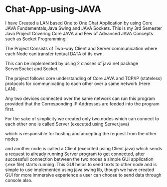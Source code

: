 # Chat-App-using-JAVA
I have Created a  LAN based One to One Chat Application by using Core JAVA Fundamentals,Java Swing and JAVA Sockets.
This is my 3rd Semester Java Project Covering Core JAVA and Few of Advanced JAVA Concepts such as Socket Programming.

The Project Consists of Two-way Client and Server communication where each Node can transfer textual DATA of its own. 

This can be implemented by using 2 classes  of java.net package ServerSocket and Socket.

The project follows core understanding of Core JAVA and TCP/IP  (stateless)  protocols for communicating to each other over a same network (Here LAN).

Any two devices connected over the same network can run this program provided that the Corresponding IP  Addresses are feeded into the program first.

For the sake of simplicity we created only  two nodes which can connect to each other one is called Server (executed using Server.java)

which is responsible for hosting and accepting the request from the other nodes

and another node is called  a Client (executed using Client.java) which sends a request to already running Server program to get connected, after successfull connection between the two nodes a simple GUI application (.exe file) starts running .This GUI helps to send texts to other node and is simple to use implemented using java swing lib, though we have created GUI  for more immersive experience a user can choose to  send data through console also.
